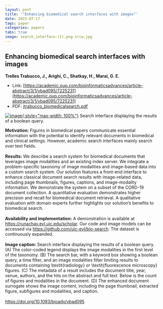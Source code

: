 ```yaml
---
layout: post
title: '"Enhancing biomedical search interfaces with images"'
date: 2023-07-17
tags: paper
categories: papers
tabs: true
image: search_interface-(1).png-srcw.jpg
---
```


## Enhancing biomedical search interfaces with images
**Trelles Trabucco, J., Arighi, C., Shatkay, H., Marai, G. E.**
- Link: [https://academic.oup.com/bioinformaticsadvances/article-abstract/3/1/vbad095/7225231](https://academic.oup.com/bioinformaticsadvances/article-abstract/3/1/vbad095/7225231)
- PDF: [jtrabucco_biomedicalsearch.pdf](/documents/jtrabucco_biomedicalsearch.pdf)


[![image](https://www.evl.uic.edu/output/originals/search_interface-(1).png-srcw.jpg){:style="max-width: 100%"}](https://www.evl.uic.edu/output/originals/search_interface-(1).png-srcw.jpg)
Search interface displaying the results of a boolean query.

<strong>Motivation:</strong> Figures in biomedical papers communicate essential information with the potential to identify relevant documents in biomedical and clinical settings. However, academic search interfaces mainly search over text fields.<br><br>
<strong>Results:</strong> We describe a search system for biomedical documents that leverages image modalities and an existing index server. We integrate a problem-specific taxonomy of image modalities and image-based data into a custom search system. Our solution features a front-end interface to enhance classical document search results with image-related data, including page thumbnails, figures, captions, and image-modality information. We demonstrate the system on a subset of the CORD-19 document collection. A quantitative evaluation demonstrates higher precision and recall for biomedical document retrieval. A qualitative evaluation with domain experts further highlights our solution’s benefits to biomedical search.<br><br>
<strong>Availability and implementation:</strong> A demonstration is available at <a href="https://runachay.evl.uic.edu/scholar">https://runachay.evl.uic.edu/scholar</a>. Our code and image models can be accessed via <a href="https://github.com/uic-evl/bio-search">https://github.com/uic-evl/bio-search</a>. The dataset is continuously expanded.<br><br>
<strong>Image caption:</strong> Search interface displaying the results of a boolean query. (A) The color-coded legend displays the image modalities in the first level of the taxonomy. (B) The search bar, with a keyword box showing a boolean query, a time filter, and an image modalities filter limiting results to documents containing \textit{radiology} or \textit{fluorescence microscopy} figures. (C) The metadata of a result includes the document title, year, venue, authors, and the hits on the abstract and full text. Below is the count of figures and modalities in the document. (D) The enhanced document surrogate shows the image content, including the page thumbnail, extracted figure, subfigures and modalities, and caption.<br><br>
<a href="https://doi.org/10.1093/bioadv/vbad095">https://doi.org/10.1093/bioadv/vbad095</a><br><br>